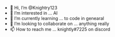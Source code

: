 - 👋 Hi, I’m @Knightry123
- 👀 I’m interested in ... AI
- 🌱 I’m currently learning ... to code in genearal
- 💞️ I’m looking to collaborate on ... anything really
- 📫 How to reach me ... knightly#7225 on discord 

<!---
Knightry123/Knightry123 is a ✨ special ✨ repository because its `README.md` (this file) appears on your GitHub profile.
You can click the Preview link to take a look at your changes.
--->
